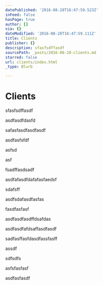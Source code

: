 ```yaml
---
datePublished: '2016-08-28T16:47:59.523Z'
inFeed: false
hasPage: true
author: []
via: {}
dateModified: '2016-08-28T16:47:59.111Z'
title: Clients
publisher: {}
description: sfasfsdffasdf
sourcePath: _posts/2016-08-28-clients.md
starred: false
url: clients/index.html
_type: Blurb

---
```

# Clients

sfasfsdffasdf

asdfasdfdasfd

safasfasdfasdfasdf

asdfasfsfdf

asfsd

asf

fsadffasdsadf

asdfafasdfdafafasfaedsf

sdafsff

asdfsdafasdfasfas

fasdfasfasf

asdfasdfasdffdsafdas

asdfasdfafdsaffasdfasdf

sadfasffasfdasdfassfasff

assdf

sdfsdfs

asfsfasfasf

asdfasfasdf